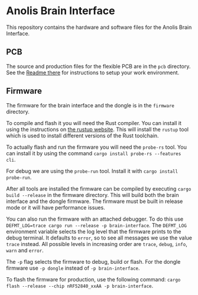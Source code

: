 # Anolis Brain Interface

This repository contains the hardware and software files for the Anolis Brain Interface.

## PCB

The source and production files for the flexible PCB are in the `pcb` directory.
See the [Readme there](pcb/README.md) for instructions to setup your work environment.

## Firmware

The firmware for the brain interface and the dongle is in the `firmware` directory.

To compile and flash it you will need the Rust compiler.
You can install it using the instructions on [the rustup website](https://rustup.rs/).
This will install the `rustup` tool which is used to install different versions of the Rust toolchain.

To actually flash and run the firmware you will need the `probe-rs` tool.
You can install it by using the command `cargo install probe-rs --features cli`.

For debug we are using the `probe-run` tool.
Install it with `cargo install probe-run`.

After all tools are installed the firmware can be compiled by executing `cargo build --release` in the firmware directory.
This will build both the brain interface and the dongle firmware.
The firmware must be built in release mode or it will have performance issues.

You can also run the firmware with an attached debugger.
To do this use `DEFMT_LOG=trace cargo run --release -p brain-interface`.
The `DEFMT_LOG` environment variable selects the log level that the firmware prints to the debug terminal.
It defaults to `error`, so to see all messages we use the value `trace` instead.
All possible levels in increasing order are `trace`, `debug`, `info`, `warn` and `error`.

The `-p` flag selects the firmware to debug, build or flash.
For the dongle firmware use `-p dongle` instead of `-p brain-interface`.

To flash the firmware for production, use the following command: `cargo flash --release --chip nRF52840_xxAA -p brain-interface`.
